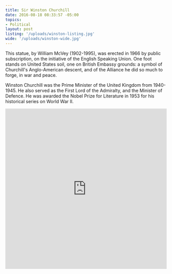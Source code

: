```yaml
---
title: Sir Winston Churchill
date: 2016-08-18 08:33:57 -05:00
topics:
- Political
layout: post
listing: '/uploads/winston-listing.jpg'
wide: '/uploads/winston-wide.jpg'
---
```

This statue, by William McVey (1902-1995), was erected in 1966 by public subscription, on the initiative of the English Speaking Union. One foot stands on United States soil, one on British Embassy grounds: a symbol of Churchill's Anglo-American descent, and of the Alliance he did so much to forge, in war and peace.

Winston Churchill was the Prime Minister of the United Kingdom from 1940-1945. He also served as the First Lord of the Admiralty, and the Minister of Defence. He was awarded the Nobel Prize for Literature in 1953 for his historical series on World War II.

<!-- more -->
<iframe width='100%' height='500px' frameBorder='0' src='https://a.tiles.mapbox.com/v4/dai.nh278b2d/attribution,zoompan.html?access_token=pk.eyJ1IjoiZGFpIiwiYSI6IkZsZ0hqcDAifQ.xT3JeLA3cXqgN3HBwoxgAA#19/38.919853/-77.061753'></iframe>
